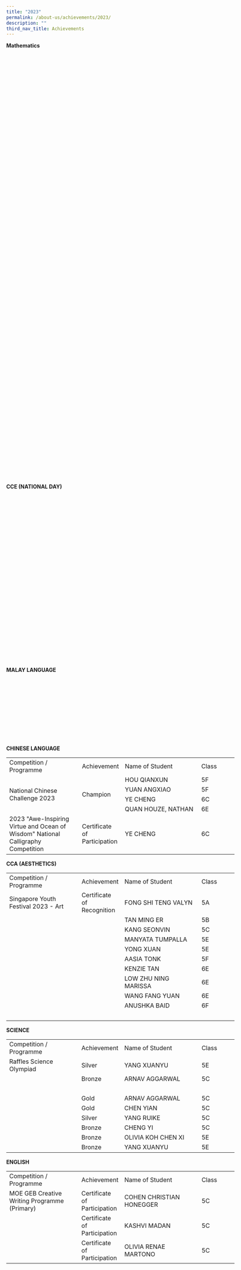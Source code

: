 ```yaml
---
title: "2023"
permalink: /about-us/achievements/2023/
description: ""
third_nav_title: Achievements
---
```

**Mathematics**

<!--td {border: 1px solid #cccccc;}br {mso-data-placement:same-cell;}-->

<table style="table-layout:fixed;font-size:10pt;font-family:Arial;width:0px;border-collapse:collapse;border:none" border="1" dir="ltr" cellpadding="0" cellspacing="0" xmlns="http://www.w3.org/1999/xhtml"><colgroup><col width="223"><col width="93"><col width="243"><col width="100"></colgroup><tbody><tr style="height:21px;"><td data-sheets-value="{&quot;1&quot;:2,&quot;2&quot;:&quot;Competition / Programme&quot;}" style="overflow:hidden;padding:2px 3px 2px 3px;vertical-align:bottom;background-color:#ffffff;font-weight:bold;wrap-strategy:4;white-space:normal;word-wrap:break-word;">Competition / Programme</td><td data-sheets-value="{&quot;1&quot;:2,&quot;2&quot;:&quot;Achievement&quot;}" style="overflow:hidden;padding:2px 3px 2px 3px;vertical-align:bottom;background-color:#ffffff;font-weight:bold;wrap-strategy:4;white-space:normal;word-wrap:break-word;">Achievement</td><td data-sheets-value="{&quot;1&quot;:2,&quot;2&quot;:&quot;Name of Student&quot;}" style="overflow:hidden;padding:2px 3px 2px 3px;vertical-align:bottom;background-color:#ffffff;font-weight:bold;wrap-strategy:4;white-space:normal;word-wrap:break-word;">Name of Student</td><td data-sheets-value="{&quot;1&quot;:2,&quot;2&quot;:&quot;Class&quot;}" style="overflow:hidden;padding:2px 3px 2px 3px;vertical-align:bottom;background-color:#ffffff;font-weight:bold;wrap-strategy:4;white-space:normal;word-wrap:break-word;">Class</td></tr><tr style="height:21px;"><td data-sheets-value="{&quot;1&quot;:2,&quot;2&quot;:&quot;Asia-Pacific Mathematical Olympiad for Primary Schools&quot;}" style="overflow:hidden;padding:2px 3px 2px 3px;vertical-align:bottom;background-color:#ffffff;font-family:Arial;font-size:9pt;font-weight:normal;wrap-strategy:4;white-space:normal;word-wrap:break-word;">Asia-Pacific Mathematical Olympiad for Primary Schools</td><td data-sheets-value="{&quot;1&quot;:2,&quot;2&quot;:&quot;Silver&quot;}" style="overflow:hidden;padding:2px 3px 2px 3px;vertical-align:middle;background-color:#ffffff;wrap-strategy:4;white-space:normal;word-wrap:break-word;text-align:center;">Silver</td><td data-sheets-value="{&quot;1&quot;:2,&quot;2&quot;:&quot;CHEN YIAN&quot;}" style="overflow:hidden;padding:2px 3px 2px 3px;vertical-align:middle;background-color:#ffffff;wrap-strategy:4;white-space:normal;word-wrap:break-word;">CHEN YIAN</td><td data-sheets-value="{&quot;1&quot;:2,&quot;2&quot;:&quot;5C&quot;}" style="overflow:hidden;padding:2px 3px 2px 3px;vertical-align:middle;background-color:#ffffff;wrap-strategy:4;white-space:normal;word-wrap:break-word;text-align:center;">5C</td></tr><tr style="height:21px;"><td style="overflow:hidden;padding:2px 3px 2px 3px;vertical-align:bottom;background-color:#ffffff;"></td><td data-sheets-value="{&quot;1&quot;:2,&quot;2&quot;:&quot;Silver&quot;}" style="overflow:hidden;padding:2px 3px 2px 3px;vertical-align:middle;background-color:#ffffff;wrap-strategy:4;white-space:normal;word-wrap:break-word;text-align:center;">Silver</td><td data-sheets-value="{&quot;1&quot;:2,&quot;2&quot;:&quot;ETHAN ALEXANDER ABAN&quot;}" style="overflow:hidden;padding:2px 3px 2px 3px;vertical-align:middle;background-color:#ffffff;wrap-strategy:4;white-space:normal;word-wrap:break-word;">ETHAN ALEXANDER ABAN</td><td data-sheets-value="{&quot;1&quot;:2,&quot;2&quot;:&quot;5E&quot;}" style="overflow:hidden;padding:2px 3px 2px 3px;vertical-align:middle;background-color:#ffffff;wrap-strategy:4;white-space:normal;word-wrap:break-word;text-align:center;">5E</td></tr><tr style="height:21px;"><td style="overflow:hidden;padding:2px 3px 2px 3px;vertical-align:bottom;background-color:#ffffff;"></td><td data-sheets-value="{&quot;1&quot;:2,&quot;2&quot;:&quot;Silver&quot;}" style="overflow:hidden;padding:2px 3px 2px 3px;vertical-align:middle;background-color:#ffffff;wrap-strategy:4;white-space:normal;word-wrap:break-word;text-align:center;">Silver</td><td data-sheets-value="{&quot;1&quot;:2,&quot;2&quot;:&quot;REYANSH KOTWAL&quot;}" style="overflow:hidden;padding:2px 3px 2px 3px;vertical-align:middle;background-color:#ffffff;wrap-strategy:4;white-space:normal;word-wrap:break-word;">REYANSH KOTWAL</td><td data-sheets-value="{&quot;1&quot;:2,&quot;2&quot;:&quot;6C&quot;}" style="overflow:hidden;padding:2px 3px 2px 3px;vertical-align:middle;background-color:#ffffff;wrap-strategy:4;white-space:normal;word-wrap:break-word;text-align:center;">6C</td></tr><tr style="height:21px;"><td style="overflow:hidden;padding:2px 3px 2px 3px;vertical-align:bottom;background-color:#ffffff;"></td><td data-sheets-value="{&quot;1&quot;:2,&quot;2&quot;:&quot;Silver&quot;}" style="overflow:hidden;padding:2px 3px 2px 3px;vertical-align:middle;background-color:#ffffff;wrap-strategy:4;white-space:normal;word-wrap:break-word;text-align:center;">Silver</td><td data-sheets-value="{&quot;1&quot;:2,&quot;2&quot;:&quot;JIA GUODONG&quot;}" style="overflow:hidden;padding:2px 3px 2px 3px;vertical-align:middle;background-color:#ffffff;wrap-strategy:4;white-space:normal;word-wrap:break-word;">JIA GUODONG</td><td data-sheets-value="{&quot;1&quot;:2,&quot;2&quot;:&quot;6E&quot;}" style="overflow:hidden;padding:2px 3px 2px 3px;vertical-align:middle;background-color:#ffffff;wrap-strategy:4;white-space:normal;word-wrap:break-word;text-align:center;">6E</td></tr><tr style="height:21px;"><td data-sheets-value="{&quot;1&quot;:2,&quot;2&quot;:&quot;Asia-Pacific Mathematical Olympiad for Primary Schools&quot;}" style="overflow:hidden;padding:2px 3px 2px 3px;vertical-align:bottom;background-color:#ffffff;wrap-strategy:4;white-space:normal;word-wrap:break-word;">Asia-Pacific Mathematical Olympiad for Primary Schools</td><td data-sheets-value="{&quot;1&quot;:2,&quot;2&quot;:&quot;Bronze&quot;}" style="overflow:hidden;padding:2px 3px 2px 3px;vertical-align:middle;background-color:#ffffff;wrap-strategy:4;white-space:normal;word-wrap:break-word;text-align:center;">Bronze</td><td data-sheets-value="{&quot;1&quot;:2,&quot;2&quot;:&quot;CHENG YI&quot;}" style="overflow:hidden;padding:2px 3px 2px 3px;vertical-align:middle;background-color:#ffffff;wrap-strategy:4;white-space:normal;word-wrap:break-word;color:#414042;">CHENG YI</td><td data-sheets-value="{&quot;1&quot;:2,&quot;2&quot;:&quot;5C&quot;}" style="overflow:hidden;padding:2px 3px 2px 3px;vertical-align:middle;background-color:#ffffff;wrap-strategy:4;white-space:normal;word-wrap:break-word;text-align:center;">5C</td></tr><tr style="height:21px;"><td style="overflow:hidden;padding:2px 3px 2px 3px;vertical-align:bottom;background-color:#ffffff;"></td><td data-sheets-value="{&quot;1&quot;:2,&quot;2&quot;:&quot;Bronze&quot;}" style="overflow:hidden;padding:2px 3px 2px 3px;vertical-align:middle;background-color:#ffffff;wrap-strategy:4;white-space:normal;word-wrap:break-word;text-align:center;">Bronze</td><td data-sheets-value="{&quot;1&quot;:2,&quot;2&quot;:&quot;YUAN ANGXIAO&quot;}" style="overflow:hidden;padding:2px 3px 2px 3px;vertical-align:middle;background-color:#ffffff;wrap-strategy:4;white-space:normal;word-wrap:break-word;color:#414042;">YUAN ANGXIAO</td><td data-sheets-value="{&quot;1&quot;:2,&quot;2&quot;:&quot;5F&quot;}" style="overflow:hidden;padding:2px 3px 2px 3px;vertical-align:middle;background-color:#ffffff;wrap-strategy:4;white-space:normal;word-wrap:break-word;text-align:center;">5F</td></tr><tr style="height:21px;"><td style="overflow:hidden;padding:2px 3px 2px 3px;vertical-align:bottom;background-color:#ffffff;"></td><td data-sheets-value="{&quot;1&quot;:2,&quot;2&quot;:&quot;Bronze&quot;}" style="overflow:hidden;padding:2px 3px 2px 3px;vertical-align:middle;background-color:#ffffff;wrap-strategy:4;white-space:normal;word-wrap:break-word;text-align:center;">Bronze</td><td data-sheets-value="{&quot;1&quot;:2,&quot;2&quot;:&quot;GURUMURTY VIVAAN&quot;}" style="overflow:hidden;padding:2px 3px 2px 3px;vertical-align:middle;background-color:#ffffff;wrap-strategy:4;white-space:normal;word-wrap:break-word;color:#414042;">GURUMURTY VIVAAN</td><td data-sheets-value="{&quot;1&quot;:2,&quot;2&quot;:&quot;6C&quot;}" style="overflow:hidden;padding:2px 3px 2px 3px;vertical-align:middle;background-color:#ffffff;wrap-strategy:4;white-space:normal;word-wrap:break-word;text-align:center;">6C</td></tr><tr style="height:21px;"><td style="overflow:hidden;padding:2px 3px 2px 3px;vertical-align:bottom;background-color:#ffffff;"></td><td data-sheets-value="{&quot;1&quot;:2,&quot;2&quot;:&quot;Bronze&quot;}" style="overflow:hidden;padding:2px 3px 2px 3px;vertical-align:middle;background-color:#ffffff;wrap-strategy:4;white-space:normal;word-wrap:break-word;text-align:center;">Bronze</td><td data-sheets-value="{&quot;1&quot;:2,&quot;2&quot;:&quot;ANISH SRIVASTAVA&quot;}" style="overflow:hidden;padding:2px 3px 2px 3px;vertical-align:middle;background-color:#ffffff;wrap-strategy:4;white-space:normal;word-wrap:break-word;color:#414042;">ANISH SRIVASTAVA</td><td data-sheets-value="{&quot;1&quot;:2,&quot;2&quot;:&quot;6E&quot;}" style="overflow:hidden;padding:2px 3px 2px 3px;vertical-align:middle;background-color:#ffffff;wrap-strategy:4;white-space:normal;word-wrap:break-word;text-align:center;">6E</td></tr><tr style="height:21px;"><td style="overflow:hidden;padding:2px 3px 2px 3px;vertical-align:bottom;background-color:#ffffff;"></td><td data-sheets-value="{&quot;1&quot;:2,&quot;2&quot;:&quot;Bronze&quot;}" style="overflow:hidden;padding:2px 3px 2px 3px;vertical-align:middle;background-color:#ffffff;wrap-strategy:4;white-space:normal;word-wrap:break-word;text-align:center;">Bronze</td><td data-sheets-value="{&quot;1&quot;:2,&quot;2&quot;:&quot;ARORA ARJUN SANDESH&quot;}" style="overflow:hidden;padding:2px 3px 2px 3px;vertical-align:middle;background-color:#ffffff;wrap-strategy:4;white-space:normal;word-wrap:break-word;color:#414042;">ARORA ARJUN SANDESH</td><td data-sheets-value="{&quot;1&quot;:2,&quot;2&quot;:&quot;6E&quot;}" style="overflow:hidden;padding:2px 3px 2px 3px;vertical-align:middle;background-color:#ffffff;wrap-strategy:4;white-space:normal;word-wrap:break-word;text-align:center;">6E</td></tr><tr style="height:21px;"><td style="overflow:hidden;padding:2px 3px 2px 3px;vertical-align:bottom;background-color:#ffffff;"></td><td data-sheets-value="{&quot;1&quot;:2,&quot;2&quot;:&quot;Bronze&quot;}" style="overflow:hidden;padding:2px 3px 2px 3px;vertical-align:middle;background-color:#ffffff;wrap-strategy:4;white-space:normal;word-wrap:break-word;text-align:center;">Bronze</td><td data-sheets-value="{&quot;1&quot;:2,&quot;2&quot;:&quot;HAEGEN MICHAEL BUDIANTO&quot;}" style="overflow:hidden;padding:2px 3px 2px 3px;vertical-align:middle;background-color:#ffffff;wrap-strategy:4;white-space:normal;word-wrap:break-word;color:#414042;">HAEGEN MICHAEL BUDIANTO</td><td data-sheets-value="{&quot;1&quot;:2,&quot;2&quot;:&quot;6E&quot;}" style="overflow:hidden;padding:2px 3px 2px 3px;vertical-align:middle;background-color:#ffffff;wrap-strategy:4;white-space:normal;word-wrap:break-word;text-align:center;">6E</td></tr><tr style="height:21px;"><td data-sheets-value="{&quot;1&quot;:2,&quot;2&quot;:&quot;Raffles Institution’s Primary Mathematics World Contest (RIPMWC)&quot;}" style="overflow:hidden;padding:2px 3px 2px 3px;vertical-align:bottom;background-color:#ffffff;wrap-strategy:4;white-space:normal;word-wrap:break-word;">Raffles Institution’s Primary Mathematics World Contest (RIPMWC)</td><td data-sheets-value="{&quot;1&quot;:2,&quot;2&quot;:&quot;Distinction&quot;}" style="overflow:hidden;padding:2px 3px 2px 3px;vertical-align:middle;background-color:#ffffff;font-family:Arial;font-weight:normal;wrap-strategy:4;white-space:normal;word-wrap:break-word;color:#414042;text-align:center;">Distinction</td><td data-sheets-value="{&quot;1&quot;:2,&quot;2&quot;:&quot;CHEN YIAN&quot;}" style="overflow:hidden;padding:2px 3px 2px 3px;vertical-align:middle;background-color:#ffffff;wrap-strategy:4;white-space:normal;word-wrap:break-word;">CHEN YIAN</td><td data-sheets-value="{&quot;1&quot;:2,&quot;2&quot;:&quot;5C&quot;}" style="overflow:hidden;padding:2px 3px 2px 3px;vertical-align:middle;background-color:#ffffff;wrap-strategy:4;white-space:normal;word-wrap:break-word;text-align:center;">5C</td></tr><tr style="height:21px;"><td style="overflow:hidden;padding:2px 3px 2px 3px;vertical-align:bottom;background-color:#ffffff;"></td><td data-sheets-value="{&quot;1&quot;:2,&quot;2&quot;:&quot;Distinction&quot;}" style="overflow:hidden;padding:2px 3px 2px 3px;vertical-align:middle;background-color:#ffffff;font-family:Arial;font-weight:normal;wrap-strategy:4;white-space:normal;word-wrap:break-word;color:#414042;text-align:center;">Distinction</td><td data-sheets-value="{&quot;1&quot;:2,&quot;2&quot;:&quot;ETHAN ALEXANDER ABAN&quot;}" style="overflow:hidden;padding:2px 3px 2px 3px;vertical-align:middle;background-color:#ffffff;wrap-strategy:4;white-space:normal;word-wrap:break-word;">ETHAN ALEXANDER ABAN</td><td data-sheets-value="{&quot;1&quot;:2,&quot;2&quot;:&quot;5E&quot;}" style="overflow:hidden;padding:2px 3px 2px 3px;vertical-align:middle;background-color:#ffffff;wrap-strategy:4;white-space:normal;word-wrap:break-word;text-align:center;">5E</td></tr><tr style="height:21px;"><td style="overflow:hidden;padding:2px 3px 2px 3px;vertical-align:bottom;background-color:#ffffff;"></td><td data-sheets-value="{&quot;1&quot;:2,&quot;2&quot;:&quot;Distinction&quot;}" style="overflow:hidden;padding:2px 3px 2px 3px;vertical-align:middle;background-color:#ffffff;font-family:Arial;font-weight:normal;wrap-strategy:4;white-space:normal;word-wrap:break-word;color:#414042;text-align:center;">Distinction</td><td data-sheets-value="{&quot;1&quot;:2,&quot;2&quot;:&quot;KARTHIKEYAN ASHWIN KUMAR&quot;}" style="overflow:hidden;padding:2px 3px 2px 3px;vertical-align:middle;background-color:#ffffff;wrap-strategy:4;white-space:normal;word-wrap:break-word;color:#414042;">KARTHIKEYAN ASHWIN KUMAR</td><td data-sheets-value="{&quot;1&quot;:2,&quot;2&quot;:&quot;5E&quot;}" style="overflow:hidden;padding:2px 3px 2px 3px;vertical-align:middle;background-color:#ffffff;wrap-strategy:4;white-space:normal;word-wrap:break-word;text-align:center;">5E</td></tr><tr style="height:21px;"><td style="overflow:hidden;padding:2px 3px 2px 3px;vertical-align:bottom;background-color:#ffffff;"></td><td data-sheets-value="{&quot;1&quot;:2,&quot;2&quot;:&quot;Distinction&quot;}" style="overflow:hidden;padding:2px 3px 2px 3px;vertical-align:middle;background-color:#ffffff;font-family:Arial;font-weight:normal;wrap-strategy:4;white-space:normal;word-wrap:break-word;color:#414042;text-align:center;">Distinction</td><td data-sheets-value="{&quot;1&quot;:2,&quot;2&quot;:&quot;YUAN ANGXIAO&quot;}" style="overflow:hidden;padding:2px 3px 2px 3px;vertical-align:middle;background-color:#ffffff;wrap-strategy:4;white-space:normal;word-wrap:break-word;color:#414042;">YUAN ANGXIAO</td><td data-sheets-value="{&quot;1&quot;:2,&quot;2&quot;:&quot;5F&quot;}" style="overflow:hidden;padding:2px 3px 2px 3px;vertical-align:middle;background-color:#ffffff;wrap-strategy:4;white-space:normal;word-wrap:break-word;text-align:center;">5F</td></tr><tr style="height:21px;"><td style="overflow:hidden;padding:2px 3px 2px 3px;vertical-align:bottom;background-color:#ffffff;"></td><td data-sheets-value="{&quot;1&quot;:2,&quot;2&quot;:&quot;Distinction&quot;}" style="overflow:hidden;padding:2px 3px 2px 3px;vertical-align:middle;background-color:#ffffff;font-family:Arial;font-weight:normal;wrap-strategy:4;white-space:normal;word-wrap:break-word;color:#414042;text-align:center;">Distinction</td><td data-sheets-value="{&quot;1&quot;:2,&quot;2&quot;:&quot;KAYSAN ABDUL SANNAN KHAN&quot;}" style="overflow:hidden;padding:2px 3px 2px 3px;vertical-align:middle;background-color:#ffffff;font-family:Arial;font-weight:normal;wrap-strategy:4;white-space:normal;word-wrap:break-word;color:#414042;">KAYSAN ABDUL SANNAN KHAN</td><td data-sheets-value="{&quot;1&quot;:2,&quot;2&quot;:&quot;6C&quot;}" style="overflow:hidden;padding:2px 3px 2px 3px;vertical-align:middle;background-color:#ffffff;wrap-strategy:4;white-space:normal;word-wrap:break-word;text-align:center;">6C</td></tr><tr style="height:21px;"><td style="overflow:hidden;padding:2px 3px 2px 3px;vertical-align:bottom;background-color:#ffffff;"></td><td data-sheets-value="{&quot;1&quot;:2,&quot;2&quot;:&quot;Distinction&quot;}" style="overflow:hidden;padding:2px 3px 2px 3px;vertical-align:middle;background-color:#ffffff;font-family:Arial;font-weight:normal;wrap-strategy:4;white-space:normal;word-wrap:break-word;color:#414042;text-align:center;">Distinction</td><td data-sheets-value="{&quot;1&quot;:2,&quot;2&quot;:&quot;AKSHARA MOULI&quot;}" style="overflow:hidden;padding:2px 3px 2px 3px;vertical-align:middle;background-color:#ffffff;font-family:Arial;font-weight:normal;wrap-strategy:4;white-space:normal;word-wrap:break-word;color:#414042;">AKSHARA MOULI</td><td data-sheets-value="{&quot;1&quot;:2,&quot;2&quot;:&quot;6E&quot;}" style="overflow:hidden;padding:2px 3px 2px 3px;vertical-align:middle;background-color:#ffffff;wrap-strategy:4;white-space:normal;word-wrap:break-word;text-align:center;">6E</td></tr><tr style="height:21px;"><td style="overflow:hidden;padding:2px 3px 2px 3px;vertical-align:bottom;background-color:#ffffff;"></td><td data-sheets-value="{&quot;1&quot;:2,&quot;2&quot;:&quot;Distinction&quot;}" style="overflow:hidden;padding:2px 3px 2px 3px;vertical-align:middle;background-color:#ffffff;font-family:Arial;font-weight:normal;wrap-strategy:4;white-space:normal;word-wrap:break-word;color:#414042;text-align:center;">Distinction</td><td data-sheets-value="{&quot;1&quot;:2,&quot;2&quot;:&quot;ARMAAN JIT KAUR&quot;}" style="overflow:hidden;padding:2px 3px 2px 3px;vertical-align:middle;background-color:#ffffff;font-family:Arial;font-weight:normal;wrap-strategy:4;white-space:normal;word-wrap:break-word;color:#414042;">ARMAAN JIT KAUR</td><td data-sheets-value="{&quot;1&quot;:2,&quot;2&quot;:&quot;6E&quot;}" style="overflow:hidden;padding:2px 3px 2px 3px;vertical-align:middle;background-color:#ffffff;wrap-strategy:4;white-space:normal;word-wrap:break-word;text-align:center;">6E</td></tr><tr style="height:21px;"><td data-sheets-value="{&quot;1&quot;:2,&quot;2&quot;:&quot;National Mathematical Olympiad of Singapore (NMOS)&quot;}" style="overflow:hidden;padding:2px 3px 2px 3px;vertical-align:bottom;background-color:#ffffff;wrap-strategy:4;white-space:normal;word-wrap:break-word;">National Mathematical Olympiad of Singapore (NMOS)</td><td data-sheets-value="{&quot;1&quot;:2,&quot;2&quot;:&quot;Bronze&quot;}" style="overflow:hidden;padding:2px 3px 2px 3px;vertical-align:bottom;background-color:#ffffff;font-family:Calibri;font-size:11pt;font-weight:normal;text-align:center;">Bronze</td><td data-sheets-value="{&quot;1&quot;:2,&quot;2&quot;:&quot;ADITYA KUMAR&quot;}" style="overflow:hidden;padding:2px 3px 2px 3px;vertical-align:bottom;background-color:#ffffff;font-family:Calibri;font-size:11pt;font-weight:normal;">ADITYA KUMAR</td><td data-sheets-value="{&quot;1&quot;:2,&quot;2&quot;:&quot;4C&quot;}" style="overflow:hidden;padding:2px 3px 2px 3px;vertical-align:bottom;background-color:#ffffff;wrap-strategy:4;white-space:normal;word-wrap:break-word;text-align:center;">4C</td></tr><tr style="height:21px;"><td style="overflow:hidden;padding:2px 3px 2px 3px;vertical-align:bottom;background-color:#ffffff;"></td><td data-sheets-value="{&quot;1&quot;:2,&quot;2&quot;:&quot;Bronze&quot;}" style="overflow:hidden;padding:2px 3px 2px 3px;vertical-align:bottom;background-color:#ffffff;font-family:Calibri;font-size:11pt;font-weight:normal;text-align:center;">Bronze</td><td data-sheets-value="{&quot;1&quot;:2,&quot;2&quot;:&quot;ANCHAN PREESHA ROHAN&quot;}" style="overflow:hidden;padding:2px 3px 2px 3px;vertical-align:bottom;background-color:#ffffff;font-family:Calibri;font-size:11pt;font-weight:normal;">ANCHAN PREESHA ROHAN</td><td data-sheets-value="{&quot;1&quot;:2,&quot;2&quot;:&quot;5E&quot;}" style="overflow:hidden;padding:2px 3px 2px 3px;vertical-align:bottom;background-color:#ffffff;wrap-strategy:4;white-space:normal;word-wrap:break-word;text-align:center;">5E</td></tr><tr style="height:21px;"><td style="overflow:hidden;padding:2px 3px 2px 3px;vertical-align:bottom;background-color:#ffffff;"></td><td data-sheets-value="{&quot;1&quot;:2,&quot;2&quot;:&quot;Bronze&quot;}" style="overflow:hidden;padding:2px 3px 2px 3px;vertical-align:bottom;background-color:#ffffff;font-family:Calibri;font-size:11pt;font-weight:normal;text-align:center;">Bronze</td><td data-sheets-value="{&quot;1&quot;:2,&quot;2&quot;:&quot;DYLAN RHYS PATTERSON&quot;}" style="overflow:hidden;padding:2px 3px 2px 3px;vertical-align:bottom;background-color:#ffffff;font-family:Calibri;font-size:11pt;font-weight:normal;">DYLAN RHYS PATTERSON</td><td data-sheets-value="{&quot;1&quot;:2,&quot;2&quot;:&quot;5C&quot;}" style="overflow:hidden;padding:2px 3px 2px 3px;vertical-align:bottom;background-color:#ffffff;wrap-strategy:4;white-space:normal;word-wrap:break-word;text-align:center;">5C</td></tr><tr style="height:21px;"><td style="overflow:hidden;padding:2px 3px 2px 3px;vertical-align:bottom;background-color:#ffffff;"></td><td data-sheets-value="{&quot;1&quot;:2,&quot;2&quot;:&quot;Bronze&quot;}" style="overflow:hidden;padding:2px 3px 2px 3px;vertical-align:bottom;background-color:#ffffff;font-family:Calibri;font-size:11pt;font-weight:normal;text-align:center;">Bronze</td><td data-sheets-value="{&quot;1&quot;:2,&quot;2&quot;:&quot;EYAN NAIM KOH BIN DHAHRULSALAM&quot;}" style="overflow:hidden;padding:2px 3px 2px 3px;vertical-align:bottom;background-color:#ffffff;font-family:Calibri;font-size:11pt;font-weight:normal;">EYAN NAIM KOH BIN DHAHRULSALAM</td><td data-sheets-value="{&quot;1&quot;:2,&quot;2&quot;:&quot;5E&quot;}" style="overflow:hidden;padding:2px 3px 2px 3px;vertical-align:bottom;background-color:#ffffff;wrap-strategy:4;white-space:normal;word-wrap:break-word;text-align:center;">5E</td></tr><tr style="height:21px;"><td style="overflow:hidden;padding:2px 3px 2px 3px;vertical-align:bottom;background-color:#ffffff;"></td><td data-sheets-value="{&quot;1&quot;:2,&quot;2&quot;:&quot;Bronze&quot;}" style="overflow:hidden;padding:2px 3px 2px 3px;vertical-align:bottom;background-color:#ffffff;font-family:Calibri;font-size:11pt;font-weight:normal;text-align:center;">Bronze</td><td data-sheets-value="{&quot;1&quot;:2,&quot;2&quot;:&quot;LIAUW SHUN NEE, TIFFANY&quot;}" style="overflow:hidden;padding:2px 3px 2px 3px;vertical-align:bottom;background-color:#ffffff;font-family:Calibri;font-size:11pt;font-weight:normal;">LIAUW SHUN NEE, TIFFANY</td><td data-sheets-value="{&quot;1&quot;:2,&quot;2&quot;:&quot;5E&quot;}" style="overflow:hidden;padding:2px 3px 2px 3px;vertical-align:bottom;background-color:#ffffff;wrap-strategy:4;white-space:normal;word-wrap:break-word;text-align:center;">5E</td></tr><tr style="height:21px;"><td style="overflow:hidden;padding:2px 3px 2px 3px;vertical-align:bottom;background-color:#ffffff;"></td><td data-sheets-value="{&quot;1&quot;:2,&quot;2&quot;:&quot;Bronze&quot;}" style="overflow:hidden;padding:2px 3px 2px 3px;vertical-align:bottom;background-color:#ffffff;font-family:Calibri;font-size:11pt;font-weight:normal;text-align:center;">Bronze</td><td data-sheets-value="{&quot;1&quot;:2,&quot;2&quot;:&quot;LIN YICHAO&quot;}" style="overflow:hidden;padding:2px 3px 2px 3px;vertical-align:bottom;background-color:#ffffff;font-family:Calibri;font-size:11pt;font-weight:normal;">LIN YICHAO</td><td data-sheets-value="{&quot;1&quot;:2,&quot;2&quot;:&quot;5C&quot;}" style="overflow:hidden;padding:2px 3px 2px 3px;vertical-align:bottom;background-color:#ffffff;wrap-strategy:4;white-space:normal;word-wrap:break-word;text-align:center;">5C</td></tr><tr style="height:21px;"><td style="overflow:hidden;padding:2px 3px 2px 3px;vertical-align:bottom;background-color:#ffffff;"></td><td data-sheets-value="{&quot;1&quot;:2,&quot;2&quot;:&quot;Bronze&quot;}" style="overflow:hidden;padding:2px 3px 2px 3px;vertical-align:bottom;background-color:#ffffff;font-family:Calibri;font-size:11pt;font-weight:normal;text-align:center;">Bronze</td><td data-sheets-value="{&quot;1&quot;:2,&quot;2&quot;:&quot;SIM YI EN IAN&quot;}" style="overflow:hidden;padding:2px 3px 2px 3px;vertical-align:bottom;background-color:#ffffff;font-family:Calibri;font-size:11pt;font-weight:normal;">SIM YI EN IAN</td><td data-sheets-value="{&quot;1&quot;:2,&quot;2&quot;:&quot;4C&quot;}" style="overflow:hidden;padding:2px 3px 2px 3px;vertical-align:bottom;background-color:#ffffff;wrap-strategy:4;white-space:normal;word-wrap:break-word;text-align:center;">4C</td></tr><tr style="height:21px;"><td style="overflow:hidden;padding:2px 3px 2px 3px;vertical-align:bottom;background-color:#ffffff;"></td><td data-sheets-value="{&quot;1&quot;:2,&quot;2&quot;:&quot;Bronze&quot;}" style="overflow:hidden;padding:2px 3px 2px 3px;vertical-align:bottom;background-color:#ffffff;font-family:Calibri;font-size:11pt;font-weight:normal;text-align:center;">Bronze</td><td data-sheets-value="{&quot;1&quot;:2,&quot;2&quot;:&quot;TAN JIN HAN&quot;}" style="overflow:hidden;padding:2px 3px 2px 3px;vertical-align:bottom;background-color:#ffffff;font-family:Calibri;font-size:11pt;font-weight:normal;">TAN JIN HAN</td><td data-sheets-value="{&quot;1&quot;:2,&quot;2&quot;:&quot;5E&quot;}" style="overflow:hidden;padding:2px 3px 2px 3px;vertical-align:bottom;background-color:#ffffff;wrap-strategy:4;white-space:normal;word-wrap:break-word;text-align:center;">5E</td></tr><tr style="height:21px;"><td style="overflow:hidden;padding:2px 3px 2px 3px;vertical-align:bottom;background-color:#ffffff;"></td><td data-sheets-value="{&quot;1&quot;:2,&quot;2&quot;:&quot;Bronze&quot;}" style="overflow:hidden;padding:2px 3px 2px 3px;vertical-align:bottom;background-color:#ffffff;font-family:Calibri;font-size:11pt;font-weight:normal;text-align:center;">Bronze</td><td data-sheets-value="{&quot;1&quot;:2,&quot;2&quot;:&quot;TAN YING XUAN&quot;}" style="overflow:hidden;padding:2px 3px 2px 3px;vertical-align:bottom;background-color:#ffffff;font-family:Calibri;font-size:11pt;font-weight:normal;">TAN YING XUAN</td><td data-sheets-value="{&quot;1&quot;:2,&quot;2&quot;:&quot;5C&quot;}" style="overflow:hidden;padding:2px 3px 2px 3px;vertical-align:bottom;background-color:#ffffff;wrap-strategy:4;white-space:normal;word-wrap:break-word;text-align:center;">5C</td></tr><tr style="height:21px;"><td style="overflow:hidden;padding:2px 3px 2px 3px;vertical-align:bottom;background-color:#ffffff;"></td><td data-sheets-value="{&quot;1&quot;:2,&quot;2&quot;:&quot;Bronze&quot;}" style="overflow:hidden;padding:2px 3px 2px 3px;vertical-align:bottom;background-color:#ffffff;font-family:Calibri;font-size:11pt;font-weight:normal;text-align:center;">Bronze</td><td data-sheets-value="{&quot;1&quot;:2,&quot;2&quot;:&quot;YANG RUIKE&quot;}" style="overflow:hidden;padding:2px 3px 2px 3px;vertical-align:bottom;background-color:#ffffff;font-family:Calibri;font-size:11pt;font-weight:normal;">YANG RUIKE</td><td data-sheets-value="{&quot;1&quot;:2,&quot;2&quot;:&quot;5C&quot;}" style="overflow:hidden;padding:2px 3px 2px 3px;vertical-align:bottom;background-color:#ffffff;wrap-strategy:4;white-space:normal;word-wrap:break-word;text-align:center;">5C</td></tr><tr style="height:21px;"><td style="overflow:hidden;padding:2px 3px 2px 3px;vertical-align:bottom;background-color:#ffffff;"></td><td data-sheets-value="{&quot;1&quot;:2,&quot;2&quot;:&quot;Gold&quot;}" style="overflow:hidden;padding:2px 3px 2px 3px;vertical-align:bottom;background-color:#ffffff;font-family:Calibri;font-size:11pt;font-weight:normal;text-align:center;">Gold</td><td data-sheets-value="{&quot;1&quot;:2,&quot;2&quot;:&quot;CHEN YIAN&quot;}" style="overflow:hidden;padding:2px 3px 2px 3px;vertical-align:bottom;background-color:#ffffff;font-family:Calibri;font-size:11pt;font-weight:normal;">CHEN YIAN</td><td data-sheets-value="{&quot;1&quot;:2,&quot;2&quot;:&quot;5C&quot;}" style="overflow:hidden;padding:2px 3px 2px 3px;vertical-align:bottom;background-color:#ffffff;wrap-strategy:4;white-space:normal;word-wrap:break-word;text-align:center;">5C</td></tr><tr style="height:21px;"><td style="overflow:hidden;padding:2px 3px 2px 3px;vertical-align:bottom;background-color:#ffffff;"></td><td data-sheets-value="{&quot;1&quot;:2,&quot;2&quot;:&quot;Gold&quot;}" style="overflow:hidden;padding:2px 3px 2px 3px;vertical-align:bottom;background-color:#ffffff;font-family:Calibri;font-size:11pt;font-weight:normal;text-align:center;">Gold</td><td data-sheets-value="{&quot;1&quot;:2,&quot;2&quot;:&quot;YUAN ANGXIAO&quot;}" style="overflow:hidden;padding:2px 3px 2px 3px;vertical-align:bottom;background-color:#ffffff;font-family:Calibri;font-size:11pt;font-weight:normal;">YUAN ANGXIAO</td><td data-sheets-value="{&quot;1&quot;:2,&quot;2&quot;:&quot;5F&quot;}" style="overflow:hidden;padding:2px 3px 2px 3px;vertical-align:bottom;background-color:#ffffff;wrap-strategy:4;white-space:normal;word-wrap:break-word;text-align:center;">5F</td></tr></tbody></table>

**CCE (NATIONAL DAY)**

<!--td {border: 1px solid #cccccc;}br {mso-data-placement:same-cell;}-->

<table style="table-layout:fixed;font-size:10pt;font-family:Arial;width:0px;border-collapse:collapse;border:none" border="1" dir="ltr" cellpadding="0" cellspacing="0" xmlns="http://www.w3.org/1999/xhtml"><colgroup><col width="223"><col width="93"><col width="243"><col width="100"></colgroup><tbody><tr style="height:21px;"><td data-sheets-value="{&quot;1&quot;:2,&quot;2&quot;:&quot;Competition / Programme&quot;}" style="overflow:hidden;padding:2px 3px 2px 3px;vertical-align:bottom;background-color:#ffffff;font-weight:bold;wrap-strategy:4;white-space:normal;word-wrap:break-word;">Competition / Programme</td><td data-sheets-value="{&quot;1&quot;:2,&quot;2&quot;:&quot;Achievement&quot;}" style="overflow:hidden;padding:2px 3px 2px 3px;vertical-align:bottom;background-color:#ffffff;font-weight:bold;wrap-strategy:4;white-space:normal;word-wrap:break-word;">Achievement</td><td data-sheets-value="{&quot;1&quot;:2,&quot;2&quot;:&quot;Name of Student&quot;}" style="overflow:hidden;padding:2px 3px 2px 3px;vertical-align:bottom;background-color:#ffffff;font-weight:bold;wrap-strategy:4;white-space:normal;word-wrap:break-word;">Name of Student</td><td data-sheets-value="{&quot;1&quot;:2,&quot;2&quot;:&quot;Class&quot;}" style="overflow:hidden;padding:2px 3px 2px 3px;vertical-align:bottom;background-color:#ffffff;font-weight:bold;wrap-strategy:4;white-space:normal;word-wrap:break-word;text-align:center;">Class</td></tr><tr style="height:21px;"><td data-sheets-value="{&quot;1&quot;:2,&quot;2&quot;:&quot;National Day Banners Competition (partnership with Tanjong Katong Neighbourhood Committee)&quot;}" colspan="1" rowspan="8" style="overflow:hidden;padding:2px 3px 2px 3px;vertical-align:middle;background-color:#ffffff;wrap-strategy:4;white-space:normal;word-wrap:break-word;"><span><div style="max-height:168px">National Day Banners Competition (partnership with Tanjong Katong Neighbourhood Committee)</div></span></td><td data-sheets-value="{&quot;1&quot;:2,&quot;2&quot;:&quot;Winners&quot;}" colspan="1" rowspan="8" style="overflow:hidden;padding:2px 3px 2px 3px;vertical-align:middle;background-color:#ffffff;font-family:Arial;font-weight:normal;wrap-strategy:4;white-space:normal;word-wrap:break-word;color:#414042;text-align:center;"><span><div style="max-height:168px">Winners</div></span></td><td data-sheets-value="{&quot;1&quot;:2,&quot;2&quot;:&quot;Ariana Nurtijah Binte Adroy&quot;}" style="overflow:hidden;padding:2px 3px 2px 3px;vertical-align:bottom;background-color:#ffffff;font-size:11pt;">Ariana Nurtijah Binte Adroy</td><td data-sheets-value="{&quot;1&quot;:2,&quot;2&quot;:&quot;1C&quot;}" style="overflow:hidden;padding:2px 3px 2px 3px;vertical-align:bottom;background-color:#ffffff;wrap-strategy:4;white-space:normal;word-wrap:break-word;text-align:center;">1C</td></tr><tr style="height:21px;"><td data-sheets-value="{&quot;1&quot;:2,&quot;2&quot;:&quot;Aden Ang Tian Le&quot;}" style="overflow:hidden;padding:2px 3px 2px 3px;vertical-align:bottom;background-color:#ffffff;font-size:11pt;">Aden Ang Tian Le</td><td data-sheets-value="{&quot;1&quot;:2,&quot;2&quot;:&quot;1D&quot;}" style="overflow:hidden;padding:2px 3px 2px 3px;vertical-align:bottom;background-color:#ffffff;wrap-strategy:4;white-space:normal;word-wrap:break-word;text-align:center;">1D</td></tr><tr style="height:21px;"><td data-sheets-value="{&quot;1&quot;:2,&quot;2&quot;:&quot;Jasnoor Singh Bajaj&quot;}" style="overflow:hidden;padding:2px 3px 2px 3px;vertical-align:bottom;background-color:#ffffff;font-size:11pt;">Jasnoor Singh Bajaj</td><td data-sheets-value="{&quot;1&quot;:2,&quot;2&quot;:&quot;2D&quot;}" style="overflow:hidden;padding:2px 3px 2px 3px;vertical-align:bottom;background-color:#ffffff;wrap-strategy:4;white-space:normal;word-wrap:break-word;text-align:center;">2D</td></tr><tr style="height:21px;"><td data-sheets-value="{&quot;1&quot;:2,&quot;2&quot;:&quot;Sofea Hazli&quot;}" style="overflow:hidden;padding:2px 3px 2px 3px;vertical-align:bottom;background-color:#ffffff;font-size:11pt;">Sofea Hazli</td><td data-sheets-value="{&quot;1&quot;:2,&quot;2&quot;:&quot;4C&quot;}" style="overflow:hidden;padding:2px 3px 2px 3px;vertical-align:bottom;background-color:#ffffff;wrap-strategy:4;white-space:normal;word-wrap:break-word;text-align:center;">4C</td></tr><tr style="height:21px;"><td data-sheets-value="{&quot;1&quot;:2,&quot;2&quot;:&quot;Ariel Ang Rui Ting&quot;}" style="overflow:hidden;padding:2px 3px 2px 3px;vertical-align:bottom;background-color:#ffffff;font-size:11pt;">Ariel Ang Rui Ting</td><td data-sheets-value="{&quot;1&quot;:2,&quot;2&quot;:&quot;4C&quot;}" style="overflow:hidden;padding:2px 3px 2px 3px;vertical-align:bottom;background-color:#ffffff;wrap-strategy:4;white-space:normal;word-wrap:break-word;text-align:center;">4C</td></tr><tr style="height:21px;"><td data-sheets-value="{&quot;1&quot;:2,&quot;2&quot;:&quot;Kayee Lin Jie Qing&quot;}" style="overflow:hidden;padding:2px 3px 2px 3px;vertical-align:bottom;background-color:#ffffff;font-size:11pt;">Kayee Lin Jie Qing</td><td data-sheets-value="{&quot;1&quot;:2,&quot;2&quot;:&quot;5A&quot;}" style="overflow:hidden;padding:2px 3px 2px 3px;vertical-align:bottom;background-color:#ffffff;wrap-strategy:4;white-space:normal;word-wrap:break-word;text-align:center;">5A</td></tr><tr style="height:21px;"><td data-sheets-value="{&quot;1&quot;:2,&quot;2&quot;:&quot;Hugo Foong&quot;}" style="overflow:hidden;padding:2px 3px 2px 3px;vertical-align:bottom;background-color:#ffffff;font-size:11pt;">Hugo Foong</td><td data-sheets-value="{&quot;1&quot;:2,&quot;2&quot;:&quot;5B&quot;}" style="overflow:hidden;padding:2px 3px 2px 3px;vertical-align:bottom;background-color:#ffffff;wrap-strategy:4;white-space:normal;word-wrap:break-word;text-align:center;">5B</td></tr><tr style="height:21px;"><td data-sheets-value="{&quot;1&quot;:2,&quot;2&quot;:&quot;Yong Xuanya&quot;}" style="overflow:hidden;padding:2px 3px 2px 3px;vertical-align:bottom;background-color:#ffffff;font-size:11pt;">Yong Xuanya</td><td data-sheets-value="{&quot;1&quot;:2,&quot;2&quot;:&quot;5E&quot;}" style="overflow:hidden;padding:2px 3px 2px 3px;vertical-align:bottom;background-color:#ffffff;wrap-strategy:4;white-space:normal;word-wrap:break-word;text-align:center;">5E</td></tr></tbody></table>

**MALAY LANGUAGE**

<!--td {border: 1px solid #cccccc;}br {mso-data-placement:same-cell;}-->

<table style="table-layout:fixed;font-size:10pt;font-family:Arial;width:0px;border-collapse:collapse;border:none" border="1" dir="ltr" cellpadding="0" cellspacing="0" xmlns="http://www.w3.org/1999/xhtml"><colgroup><col width="223"><col width="93"><col width="243"><col width="100"></colgroup><tbody><tr style="height:21px;"><td data-sheets-value="{&quot;1&quot;:2,&quot;2&quot;:&quot;Competition / Programme&quot;}" style="overflow:hidden;padding:2px 3px 2px 3px;vertical-align:bottom;background-color:#ffffff;font-weight:bold;wrap-strategy:4;white-space:normal;word-wrap:break-word;">Competition / Programme</td><td data-sheets-value="{&quot;1&quot;:2,&quot;2&quot;:&quot;Achievement&quot;}" style="overflow:hidden;padding:2px 3px 2px 3px;vertical-align:bottom;background-color:#ffffff;font-weight:bold;wrap-strategy:4;white-space:normal;word-wrap:break-word;text-align:center;">Achievement</td><td data-sheets-value="{&quot;1&quot;:2,&quot;2&quot;:&quot;Name of Student&quot;}" style="overflow:hidden;padding:2px 3px 2px 3px;vertical-align:bottom;background-color:#ffffff;font-weight:bold;wrap-strategy:4;white-space:normal;word-wrap:break-word;text-align:center;">Name of Student</td><td data-sheets-value="{&quot;1&quot;:2,&quot;2&quot;:&quot;Class&quot;}" style="overflow:hidden;padding:2px 3px 2px 3px;vertical-align:bottom;background-color:#ffffff;font-weight:bold;wrap-strategy:4;white-space:normal;word-wrap:break-word;text-align:center;">Class</td></tr><tr style="height:21px;"><td data-sheets-value="{&quot;1&quot;:2,&quot;2&quot;:&quot;Peraduan Peribahasa Menerusi Lensa 2023&quot;}" colspan="1" rowspan="4" style="overflow:hidden;padding:2px 3px 2px 3px;vertical-align:middle;background-color:#ffffff;font-family:Google Sans;font-weight:normal;wrap-strategy:4;white-space:normal;word-wrap:break-word;color:#1f1f1f;"><span><div style="max-height:84px">Peraduan Peribahasa Menerusi Lensa 2023</div></span></td><td data-sheets-value="{&quot;1&quot;:2,&quot;2&quot;:&quot;Certificate of Participation&quot;}" colspan="1" rowspan="4" style="overflow:hidden;padding:2px 3px 2px 3px;vertical-align:middle;wrap-strategy:4;white-space:normal;word-wrap:break-word;text-align:center;"><span><div style="max-height:84px">Certificate of Participation</div></span></td><td data-sheets-value="{&quot;1&quot;:2,&quot;2&quot;:&quot;Ian Hasif&quot;}" style="overflow:hidden;padding:2px 3px 2px 3px;vertical-align:bottom;wrap-strategy:4;white-space:normal;word-wrap:break-word;">Ian Hasif</td><td data-sheets-value="{&quot;1&quot;:2,&quot;2&quot;:&quot;5A&quot;}" style="overflow:hidden;padding:2px 3px 2px 3px;vertical-align:bottom;wrap-strategy:4;white-space:normal;word-wrap:break-word;text-align:center;">5A</td></tr><tr style="height:21px;"><td data-sheets-value="{&quot;1&quot;:2,&quot;2&quot;:&quot;Sakinah&quot;}" style="overflow:hidden;padding:2px 3px 2px 3px;vertical-align:bottom;wrap-strategy:4;white-space:normal;word-wrap:break-word;">Sakinah</td><td data-sheets-value="{&quot;1&quot;:2,&quot;2&quot;:&quot;5D&quot;}" style="overflow:hidden;padding:2px 3px 2px 3px;vertical-align:bottom;wrap-strategy:4;white-space:normal;word-wrap:break-word;text-align:center;">5D</td></tr><tr style="height:21px;"><td data-sheets-value="{&quot;1&quot;:2,&quot;2&quot;:&quot;Nurzydan&quot;}" style="overflow:hidden;padding:2px 3px 2px 3px;vertical-align:bottom;wrap-strategy:4;white-space:normal;word-wrap:break-word;">Nurzydan</td><td data-sheets-value="{&quot;1&quot;:2,&quot;2&quot;:&quot;5B&quot;}" style="overflow:hidden;padding:2px 3px 2px 3px;vertical-align:bottom;wrap-strategy:4;white-space:normal;word-wrap:break-word;text-align:center;">5B</td></tr><tr style="height:21px;"><td data-sheets-value="{&quot;1&quot;:2,&quot;2&quot;:&quot;Nur Hanna Amelia&quot;}" style="overflow:hidden;padding:2px 3px 2px 3px;vertical-align:bottom;wrap-strategy:4;white-space:normal;word-wrap:break-word;">Nur Hanna Amelia</td><td data-sheets-value="{&quot;1&quot;:2,&quot;2&quot;:&quot;5F&quot;}" style="overflow:hidden;padding:2px 3px 2px 3px;vertical-align:bottom;wrap-strategy:4;white-space:normal;word-wrap:break-word;text-align:center;">5F</td></tr></tbody></table>

**CHINESE LANGUAGE**
     <!--table {mso-displayed-decimal-separator:"\\."; mso-displayed-thousand-separator:"\\,";} @page {margin:.75in .7in .75in .7in; mso-header-margin:.3in; mso-footer-margin:.3in;} tr {mso-height-source:auto;} col {mso-width-source:auto;} br {mso-data-placement:same-cell;} td {padding-top:1px; padding-right:1px; padding-left:1px; mso-ignore:padding; color:black; font-size:10.0pt; font-weight:400; font-style:normal; text-decoration:none; font-family:Arial; mso-generic-font-family:auto; mso-font-charset:0; mso-number-format:General; text-align:general; vertical-align:bottom; border:none; mso-background-source:auto; mso-pattern:auto; mso-protection:locked visible; white-space:nowrap; mso-rotate:0;} .xl65 {color:black; font-size:8.0pt; font-weight:700; font-family:Calibri, sans-serif; mso-font-charset:0; text-align:left; border:.5pt solid windowtext; background:white; mso-pattern:white none; white-space:normal;} .xl66 {color:black; font-size:8.0pt; font-weight:700; font-family:Calibri, sans-serif; mso-font-charset:0; text-align:center; border:.5pt solid windowtext; background:white; mso-pattern:white none; white-space:normal;} .xl67 {color:black; font-size:8.0pt; font-family:Calibri, sans-serif; mso-font-charset:0; text-align:left; vertical-align:middle; border:.5pt solid windowtext; white-space:normal;} .xl68 {color:black; font-size:8.0pt; font-family:Calibri, sans-serif; mso-font-charset:0; text-align:center; vertical-align:middle; border:.5pt solid windowtext; white-space:normal;} .xl69 {color:black; font-size:8.0pt; font-family:Calibri, sans-serif; mso-font-charset:0; text-align:left; border:.5pt solid windowtext; white-space:normal;} .xl70 {color:black; font-size:8.0pt; font-family:Calibri, sans-serif; mso-font-charset:0; text-align:center; border:.5pt solid windowtext; white-space:normal;} .xl71 {font-size:8.0pt; font-family:Calibri, sans-serif; mso-font-charset:0; text-align:left; border:.5pt solid windowtext;} .xl72 {font-size:8.0pt; font-family:Calibri, sans-serif; mso-font-charset:0; text-align:center; border:.5pt solid windowtext;} -->

<table style="border-collapse:
 collapse;width:457pt" width="607" cellspacing="0" cellpadding="0" border="0"><colgroup><col style="mso-width-source:userset;mso-width-alt:7168;width:154pt" width="205"> <col style="mso-width-source:userset;mso-width-alt:3002;width:65pt" width="86"> <col style="mso-width-source:userset;mso-width-alt:7796;width:168pt" width="223"> <col style="width:70pt" width="93"></colgroup><tbody><tr style="height:12.5pt" height="17"><td style="height:12.5pt;width:154pt" width="205" class="xl65" height="17">Competition / Programme</td><td style="border-left:none;width:65pt" width="86" class="xl65">Achievement</td><td style="border-left:none;width:168pt" width="223" class="xl65">Name of Student</td><td style="border-left:none;width:70pt" width="93" class="xl66">Class</td></tr><tr style="height:12.5pt" height="17"><td style="height:50.0pt;border-top:
  none;width:154pt" width="205" class="xl67" height="68" rowspan="4">National Chinese Challenge 2023</td><td style="border-top:none;width:65pt" width="86" class="xl68" rowspan="4">Champion</td><td style="border-top:none;border-left:none;width:168pt" width="223" class="xl69">HOU QIANXUN</td><td style="border-top:none;border-left:none;width:70pt" width="93" class="xl70">5F</td></tr><tr style="height:12.5pt" height="17"><td style="height:12.5pt;border-top:none;
  border-left:none;width:168pt" width="223" class="xl69" height="17">YUAN ANGXIAO</td><td style="border-top:none;border-left:none;width:70pt" width="93" class="xl70">5F</td></tr><tr style="height:12.5pt" height="17"><td style="height:12.5pt;border-top:none;
  border-left:none;width:168pt" width="223" class="xl69" height="17">YE CHENG</td><td style="border-top:none;border-left:none;width:70pt" width="93" class="xl70">6C</td></tr><tr style="height:12.5pt" height="17"><td style="height:12.5pt;border-top:none;
  border-left:none;width:168pt" width="223" class="xl69" height="17">QUAN HOUZE, NATHAN</td><td style="border-top:none;border-left:none;width:70pt" width="93" class="xl70">6E</td></tr><tr style="height:21.0pt" height="28"><td style="height:21.0pt;border-top:none;
  width:154pt" width="205" class="xl67" height="28">2023 "Awe-Inspiring Virtue and Ocean of Wisdom" National Calligraphy Competition</td><td style="border-top:none;border-left:none;width:65pt" width="86" class="xl68">Certificate of Participation</td><td style="border-top:none;border-left:none;width:168pt" width="223" class="xl67">YE CHENG</td><td style="border-top:none;border-left:none;width:70pt" width="93" class="xl68">6C</td></tr></tbody></table>
	
**CCA (AESTHETICS)**
     <!--table {mso-displayed-decimal-separator:"\\."; mso-displayed-thousand-separator:"\\,";} @page {margin:.75in .7in .75in .7in; mso-header-margin:.3in; mso-footer-margin:.3in;} tr {mso-height-source:auto;} col {mso-width-source:auto;} br {mso-data-placement:same-cell;} td {padding-top:1px; padding-right:1px; padding-left:1px; mso-ignore:padding; color:black; font-size:10.0pt; font-weight:400; font-style:normal; text-decoration:none; font-family:Arial; mso-generic-font-family:auto; mso-font-charset:0; mso-number-format:General; text-align:general; vertical-align:bottom; border:none; mso-background-source:auto; mso-pattern:auto; mso-protection:locked visible; white-space:nowrap; mso-rotate:0;} .xl65 {color:black; font-size:8.0pt; font-weight:700; font-family:Calibri, sans-serif; mso-font-charset:0; text-align:left; border:.5pt solid windowtext; background:white; mso-pattern:white none; white-space:normal;} .xl66 {color:black; font-size:8.0pt; font-weight:700; font-family:Calibri, sans-serif; mso-font-charset:0; text-align:center; border:.5pt solid windowtext; background:white; mso-pattern:white none; white-space:normal;} .xl67 {color:black; font-size:8.0pt; font-family:Arial, sans-serif; mso-font-charset:0; vertical-align:middle; border:.5pt solid windowtext; white-space:normal;} .xl68 {color:black; font-size:8.0pt; font-family:Arial, sans-serif; mso-font-charset:0; text-align:center; vertical-align:middle; border:.5pt solid windowtext; white-space:normal;} .xl69 {color:black; font-size:8.0pt; font-family:Arial, sans-serif; mso-font-charset:0; border:.5pt solid windowtext; white-space:normal;} .xl70 {color:black; font-size:8.0pt; font-family:Arial, sans-serif; mso-font-charset:0; text-align:center; border:.5pt solid windowtext; white-space:normal;} -->

<table style="border-collapse:
 collapse;width:457pt" width="607" cellspacing="0" cellpadding="0" border="0"><colgroup><col style="mso-width-source:userset;mso-width-alt:7168;width:154pt" width="205"> <col style="mso-width-source:userset;mso-width-alt:3002;width:65pt" width="86"> <col style="mso-width-source:userset;mso-width-alt:7796;width:168pt" width="223"> <col style="width:70pt" width="93"></colgroup><tbody><tr style="height:12.5pt" height="17"><td style="height:12.5pt;width:154pt" width="205" class="xl65" height="17">Competition / Programme</td><td style="border-left:none;width:65pt" width="86" class="xl65">Achievement</td><td style="border-left:none;width:168pt" width="223" class="xl65">Name of Student</td><td style="border-left:none;width:70pt" width="93" class="xl66">Class</td></tr><tr style="height:20.0pt" height="27"><td style="height:20.0pt;border-top:none;
  width:154pt" width="205" class="xl67" height="27">Singapore Youth Festival 2023 - Art</td><td style="border-top:none;border-left:none;width:65pt" width="86" class="xl68">Certificate of Recognition</td><td style="border-top:none;border-left:none;width:168pt" width="223" class="xl67">FONG SHI TENG VALYN</td><td style="border-top:none;border-left:none;width:70pt" width="93" class="xl67">5A</td></tr><tr style="height:12.5pt" height="17"><td style="height:12.5pt;border-top:none;
  width:154pt" width="205" class="xl69" height="17">&nbsp;</td><td style="border-top:none;border-left:none;width:65pt" width="86" class="xl70">&nbsp;</td><td style="border-top:none;border-left:none;width:168pt" width="223" class="xl69">TAN MING ER</td><td style="border-top:none;border-left:none;width:70pt" width="93" class="xl69">5B</td></tr><tr style="height:12.5pt" height="17"><td style="height:12.5pt;border-top:none;
  width:154pt" width="205" class="xl69" height="17">&nbsp;</td><td style="border-top:none;border-left:none;width:65pt" width="86" class="xl70">&nbsp;</td><td style="border-top:none;border-left:none;width:168pt" width="223" class="xl69">KANG SEONVIN</td><td style="border-top:none;border-left:none;width:70pt" width="93" class="xl69">5C</td></tr><tr style="height:12.5pt" height="17"><td style="height:12.5pt;border-top:none;
  width:154pt" width="205" class="xl69" height="17">&nbsp;</td><td style="border-top:none;border-left:none;width:65pt" width="86" class="xl70">&nbsp;</td><td style="border-top:none;border-left:none;width:168pt" width="223" class="xl69">MANYATA TUMPALLA</td><td style="border-top:none;border-left:none;width:70pt" width="93" class="xl69">5E</td></tr><tr style="height:12.5pt" height="17"><td style="height:12.5pt;border-top:none;
  width:154pt" width="205" class="xl69" height="17">&nbsp;</td><td style="border-top:none;border-left:none;width:65pt" width="86" class="xl70">&nbsp;</td><td style="border-top:none;border-left:none;width:168pt" width="223" class="xl69">YONG XUAN</td><td style="border-top:none;border-left:none;width:70pt" width="93" class="xl69">5E</td></tr><tr style="height:12.5pt" height="17"><td style="height:12.5pt;border-top:none;
  width:154pt" width="205" class="xl69" height="17">&nbsp;</td><td style="border-top:none;border-left:none;width:65pt" width="86" class="xl70">&nbsp;</td><td style="border-top:none;border-left:none;width:168pt" width="223" class="xl69">AASIA TONK</td><td style="border-top:none;border-left:none;width:70pt" width="93" class="xl69">5F</td></tr><tr style="height:12.5pt" height="17"><td style="height:12.5pt;border-top:none;
  width:154pt" width="205" class="xl69" height="17">&nbsp;</td><td style="border-top:none;border-left:none;width:65pt" width="86" class="xl70">&nbsp;</td><td style="border-top:none;border-left:none;width:168pt" width="223" class="xl69">KENZIE TAN</td><td style="border-top:none;border-left:none;width:70pt" width="93" class="xl69">6E</td></tr><tr style="height:12.5pt" height="17"><td style="height:12.5pt;border-top:none;
  width:154pt" width="205" class="xl69" height="17">&nbsp;</td><td style="border-top:none;border-left:none;width:65pt" width="86" class="xl70">&nbsp;</td><td style="border-top:none;border-left:none;width:168pt" width="223" class="xl69">LOW ZHU NING MARISSA</td><td style="border-top:none;border-left:none;width:70pt" width="93" class="xl69">6E</td></tr><tr style="height:12.5pt" height="17"><td style="height:12.5pt;border-top:none;
  width:154pt" width="205" class="xl69" height="17">&nbsp;</td><td style="border-top:none;border-left:none;width:65pt" width="86" class="xl70">&nbsp;</td><td style="border-top:none;border-left:none;width:168pt" width="223" class="xl69">WANG FANG YUAN</td><td style="border-top:none;border-left:none;width:70pt" width="93" class="xl69">6E</td></tr><tr style="height:12.5pt" height="17"><td style="height:12.5pt;border-top:none;
  width:154pt" width="205" class="xl69" height="17">&nbsp;</td><td style="border-top:none;border-left:none;width:65pt" width="86" class="xl70">&nbsp;</td><td style="border-top:none;border-left:none;width:168pt" width="223" class="xl69">ANUSHKA BAID</td><td style="border-top:none;border-left:none;width:70pt" width="93" class="xl69">6F</td></tr><tr style="height:12.5pt" height="17"><td style="height:12.5pt;border-top:none;
  width:154pt" width="205" class="xl69" height="17">&nbsp;</td><td style="border-top:none;border-left:none;width:65pt" width="86" class="xl70">&nbsp;</td><td style="border-top:none;border-left:none;width:168pt" width="223" class="xl69">&nbsp;</td><td style="border-top:none;border-left:none;width:70pt" width="93" class="xl69">&nbsp;</td></tr></tbody></table>
	
**SCIENCE**


<table style="border-collapse:
 collapse;width:457pt" width="607" cellspacing="0" cellpadding="0" border="0"><colgroup><col style="mso-width-source:userset;mso-width-alt:7168;width:154pt" width="205"> <col style="mso-width-source:userset;mso-width-alt:3002;width:65pt" width="86"> <col style="mso-width-source:userset;mso-width-alt:7796;width:168pt" width="223"> <col style="width:70pt" width="93"></colgroup><tbody><tr style="height:12.5pt" height="17"><td style="height:12.5pt;width:154pt" width="205" class="xl65" height="17">Competition / Programme</td><td style="border-left:none;width:65pt" width="86" class="xl65">Achievement</td><td style="border-left:none;width:168pt" width="223" class="xl65">Name of Student</td><td style="border-left:none;width:70pt" width="93" class="xl66">Class</td></tr><tr style="height:12.5pt" height="17"><td style="height:12.5pt;border-top:none" class="xl69" height="17">Raffles Science Olympiad</td><td style="border-top:none;border-left:none;width:65pt" width="86" class="xl68">Silver</td><td style="border-top:none;border-left:none" class="xl70">YANG XUANYU</td><td style="border-top:none;border-left:none;width:70pt" width="93" class="xl67">5E</td></tr><tr style="height:12.5pt" height="17"><td style="height:12.5pt;border-top:none;
  width:154pt" width="205" class="xl67" height="17">&nbsp;</td><td style="border-top:none;border-left:none;width:65pt" width="86" class="xl68">Bronze</td><td style="border-top:none;border-left:none" class="xl70">ARNAV AGGARWAL</td><td style="border-top:none;border-left:none;width:70pt" width="93" class="xl67">5C</td></tr><tr style="height:12.5pt" height="17"><td style="height:12.5pt;border-top:none;
  width:154pt" width="205" class="xl67" height="17">&nbsp;</td><td style="border-top:none;border-left:none;width:65pt" width="86" class="xl68">&nbsp;</td><td style="border-top:none;border-left:none;width:168pt" width="223" class="xl67">&nbsp;</td><td style="border-top:none;border-left:none;width:70pt" width="93" class="xl67">&nbsp;</td></tr><tr style="height:12.5pt" height="17"><td style="height:12.5pt;border-top:none;
  width:154pt" width="205" class="xl67" height="17">&nbsp;</td><td style="border-top:none;border-left:none;width:65pt" width="86" class="xl68">Gold</td><td style="border-top:none;border-left:none" class="xl70">ARNAV AGGARWAL</td><td style="border-top:none;border-left:none;width:70pt" width="93" class="xl67">5C</td></tr><tr style="height:12.5pt" height="17"><td style="height:12.5pt;border-top:none;
  width:154pt" width="205" class="xl67" height="17">&nbsp;</td><td style="border-top:none;border-left:none;width:65pt" width="86" class="xl68">Gold</td><td style="border-top:none;border-left:none" class="xl70">CHEN YIAN</td><td style="border-top:none;border-left:none;width:70pt" width="93" class="xl67">5C</td></tr><tr style="height:12.5pt" height="17"><td style="height:12.5pt;border-top:none;
  width:154pt" width="205" class="xl67" height="17">&nbsp;</td><td style="border-top:none;border-left:none;width:65pt" width="86" class="xl68">Silver</td><td style="border-top:none;border-left:none" class="xl70">YANG RUIKE</td><td style="border-top:none;border-left:none;width:70pt" width="93" class="xl67">5C</td></tr><tr style="height:12.5pt" height="17"><td style="height:12.5pt;border-top:none;
  width:154pt" width="205" class="xl67" height="17">&nbsp;</td><td style="border-top:none;border-left:none;width:65pt" width="86" class="xl68">Bronze</td><td style="border-top:none;border-left:none" class="xl70">CHENG YI</td><td style="border-top:none;border-left:none;width:70pt" width="93" class="xl67">5C</td></tr><tr style="height:12.5pt" height="17"><td style="height:12.5pt;border-top:none;
  width:154pt" width="205" class="xl67" height="17">&nbsp;</td><td style="border-top:none;border-left:none;width:65pt" width="86" class="xl68">Bronze</td><td style="border-top:none;border-left:none" class="xl70">OLIVIA KOH CHEN XI</td><td style="border-top:none;border-left:none;width:70pt" width="93" class="xl67">5E</td></tr><tr style="height:12.5pt" height="17"><td style="height:12.5pt;border-top:none;
  width:154pt" width="205" class="xl67" height="17">&nbsp;</td><td style="border-top:none;border-left:none;width:65pt" width="86" class="xl68">Bronze</td><td style="border-top:none;border-left:none" class="xl70">YANG XUANYU</td><td style="border-top:none;border-left:none;width:70pt" width="93" class="xl67">5E</td></tr></tbody></table>

**ENGLISH**

<table style="border-collapse:
 collapse;width:457pt" width="607" cellspacing="0" cellpadding="0" border="0"><colgroup><col style="mso-width-source:userset;mso-width-alt:7168;width:154pt" width="205"> <col style="mso-width-source:userset;mso-width-alt:3002;width:65pt" width="86"> <col style="mso-width-source:userset;mso-width-alt:7796;width:168pt" width="223"> <col style="width:70pt" width="93"></colgroup><tbody><tr style="height:26.0pt" height="35"><td style="height:26.0pt;width:154pt" width="205" class="xl63" height="35">Competition / Programme</td><td style="border-left:none;width:65pt" width="86" class="xl63">Achievement</td><td style="border-left:none;width:168pt" width="223" class="xl63">Name of Student</td><td style="border-left:none;width:70pt" width="93" class="xl64">Class</td></tr><tr style="height:25.0pt" height="33"><td style="height:25.0pt;border-top:none;
  width:154pt" width="205" class="xl65" height="33">MOE GEB Creative Writing Programme (Primary)</td><td style="border-top:none;border-left:none;width:65pt" width="86" class="xl66">Certificate of Participation</td><td style="border-top:none;border-left:none;width:168pt" width="223" class="xl65">COHEN CHRISTIAN HONEGGER</td><td style="border-top:none;border-left:none;width:70pt" width="93" class="xl66">5C</td></tr><tr style="height:25.0pt" height="33"><td style="height:25.0pt;border-top:none;
  width:154pt" width="205" class="xl65" height="33">&nbsp;</td><td style="border-top:none;border-left:none;width:65pt" width="86" class="xl66">Certificate of Participation</td><td style="border-top:none;border-left:none;width:168pt" width="223" class="xl65">KASHVI MADAN</td><td style="border-top:none;border-left:none;width:70pt" width="93" class="xl66">5C</td></tr><tr style="height:25.0pt" height="33"><td style="height:25.0pt;border-top:none;
  width:154pt" width="205" class="xl65" height="33">&nbsp;</td><td style="border-top:none;border-left:none;width:65pt" width="86" class="xl66">Certificate of Participation</td><td style="border-top:none;border-left:none;width:168pt" width="223" class="xl65">OLIVIA RENAE MARTONO</td><td style="border-top:none;border-left:none;width:70pt" width="93" class="xl66">5C</td></tr></tbody></table>
